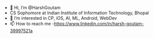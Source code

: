 - 👋 Hi, I’m @HarshGoutam
- CS Sophomore at Indian Institute of Information Technology, Bhopal
- 👀 I’m interested in CP, iOS, AI, ML, Android, WebDev
- 📫 How to reach me -https://www.linkedin.com/in/harsh-goutam-39997521a

<!---
HarshGoutam/HarshGoutam is a ✨ special ✨ repository because its `README.md` (this file) appears on your GitHub profile.
You can click the Preview link to take a look at your changes.
--->
